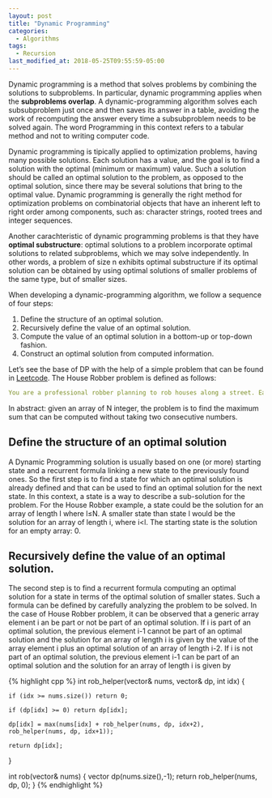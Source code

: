 ```yaml
---
layout: post
title: "Dynamic Programming"
categories:
  - Algorithms
tags:
  - Recursion
last_modified_at: 2018-05-25T09:55:59-05:00
---
```


Dynamic programming is a method that solves problems by combining the solutions to subproblems. In particular, dynamic programming applies when the **subproblems overlap**. A dynamic-programming algorithm solves each subsubproblem just once and then saves its answer in a table, avoiding the work of recomputing the answer every time a subsubproblem needs to be solved again. The word Programming in this context refers to a tabular method and not to writing computer code. 

Dynamic programming is tipically applied to optimization problems, having many possible solutions. Each solution has a value, and the goal is to find a solution with the optimal (minimum or maximum) value. Such a solution should be called an optimal solution to the problem, as opposed to the optimal solution, since there may be several solutions that bring to the optimal value. Dynamic programming is generally the right method for optimization problems on combinatorial objects that have an inherent left to right order among components, such as: character strings, rooted trees and integer sequences.

Another carachteristic of dynamic programming problems is that they have **optimal substructure**: optimal solutions to a problem incorporate optimal solutions to related subproblems, which we may solve independently. In other words, a problem of size n exhibits optimal substructure if its optimal solution can be obtained by using optimal solutions of smaller problems of the same type, but of smaller sizes.

When developing a dynamic-programming algorithm, we follow a sequence of four steps:
1. Define the structure of an optimal solution.
2. Recursively define the value of an optimal solution.
3. Compute the value of an optimal solution in a bottom-up or top-down fashion. 
4. Construct an optimal solution from computed information.

Let’s see the base of DP with the help of a simple problem that can be found in [Leetcode](https://leetcode.com/problems/house-robber/description/). The House Robber problem is defined as follows: 
```yaml
You are a professional robber planning to rob houses along a street. Each house has a certain amount of money stashed, the only constraint stopping you from robbing each of them is that adjacent houses have security system connected and it will automatically contact the police if two adjacent houses were broken into on the same night. Given a list of non-negative integers representing the amount of money of each house, determine the maximum amount of money you can rob tonight without alerting the police.
```
In abstract: given an array of N integer, the problem is to find the maximum sum that can be computed without taking two consecutive numbers.

## Define the structure of an optimal solution

A Dynamic Programming solution is usually based on one (or more) starting state and a recurrent formula linking a new state to the previously found ones. So the first step is to find a state for which an optimal solution is already defined and that can be used to find an optimal solution for the next state. In this context, a state is a way to describe a sub-solution for the problem. For the House Robber example, a state could be the solution for an array of length l where l≤N. A smaller state than state l would be the solution for an array of length i, where i<l. The starting state is the solution for an empty array: 0.

## Recursively define the value of an optimal solution.

The second step is to find a recurrent formula computing an optimal solution for a state in terms of the optimal solution of smaller states. Such a formula can be defined by carefully analyzing the problem to be solved. In the case of House Robber problem, it can be observed that a generic array element i an be part or not be part of an optimal solution. If i is part of an optimal solution, the previous element i-1 cannot be part of an optimal solution and the solution for an array of length i is given by the value of the array element i plus an optimal solution of an array of length i-2. If i is not part of an optimal solution, the previous element i-1 can be part of an optimal solution and the solution for an array of length i is given by
 

{% highlight cpp %}
int rob_helper(vector<int>& nums, vector<int>& dp, int idx) {
        
    if (idx >= nums.size()) return 0;
   
    if (dp[idx] >= 0) return dp[idx];
    
    dp[idx] = max(nums[idx] + rob_helper(nums, dp, idx+2), rob_helper(nums, dp, idx+1));
    
    return dp[idx];
}
    
int rob(vector<int>& nums) {
    vector<int> dp(nums.size(),-1);
    return rob_helper(nums, dp, 0);
}
{% endhighlight %}

